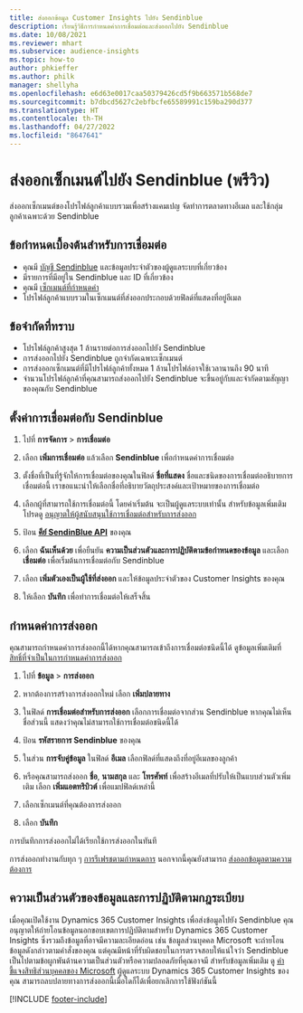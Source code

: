 ```yaml
---
title: ส่งออกข้อมูล Customer Insights ไปยัง Sendinblue
description: เรียนรู้วิธีการกำหนดค่าการเชื่อมต่อและส่งออกไปยัง Sendinblue
ms.date: 10/08/2021
ms.reviewer: mhart
ms.subservice: audience-insights
ms.topic: how-to
author: phkieffer
ms.author: philk
manager: shellyha
ms.openlocfilehash: e6d63e0017caa50379426cd5f9b663571b568de7
ms.sourcegitcommit: b7dbcd5627c2ebfbcfe65589991c159ba290d377
ms.translationtype: HT
ms.contentlocale: th-TH
ms.lasthandoff: 04/27/2022
ms.locfileid: "8647641"
---
```

# <a name="export-segments-to-sendinblue-preview"></a>ส่งออกเซ็กเมนต์ไปยัง Sendinblue (พรีวิว)

ส่งออกเซ็กเมนต์ของโปรไฟล์ลูกค้าแบบรวมเพื่อสร้างแคมเปญ จัดทำการตลาดทางอีเมล และใช้กลุ่มลูกค้าเฉพาะด้วย Sendinblue

## <a name="prerequisites-for-connection"></a>ข้อกำหนดเบื้องต้นสำหรับการเชื่อมต่อ

-   คุณมี [บัญชี Sendinblue](https://www.sendinblue.com/) และข้อมูลประจำตัวของผู้ดูแลระบบที่เกี่ยวข้อง
-   มีรายการที่มีอยู่ใน Sendinblue และ ID ที่เกี่ยวข้อง
-   คุณมี [เซ็กเมนต์ที่กำหนดค่า](segments.md)
-   โปรไฟล์ลูกค้าแบบรวมในเซ็กเมนต์ที่ส่งออกประกอบด้วยฟิลด์ที่แสดงที่อยู่อีเมล

## <a name="known-limitations"></a>ข้อจำกัดที่ทราบ

- โปรไฟล์ลูกค้าสูงสุด 1 ล้านรายต่อการส่งออกไปยัง Sendinblue
- การส่งออกไปยัง Sendinblue ถูกจำกัดเฉพาะเซ็กเมนต์
- การส่งออกเซ็กเมนต์ที่มีโปรไฟล์ลูกค้าทั้งหมด 1 ล้านโปรไฟล์อาจใช้เวลานานถึง 90 นาที 
- จำนวนโปรไฟล์ลูกค้าที่คุณสามารถส่งออกไปยัง Sendinblue จะขึ้นอยู่กับและจำกัดตามสัญญาของคุณกับ Sendinblue

## <a name="set-up-connection-to-sendinblue"></a>ตั้งค่าการเชื่อมต่อกับ Sendinblue

1. ไปที่ **การจัดการ** > **การเชื่อมต่อ**

1. เลือก **เพิ่มการเชื่อมต่อ** แล้วเลือก **Sendinblue** เพื่อกำหนดค่าการเชื่อมต่อ

1. ตั้งชื่อที่เป็นที่รู้จักให้การเชื่อมต่อของคุณในฟิลด์ **ชื่อที่แสดง** ชื่อและชนิดของการเชื่อมต่ออธิบายการเชื่อมต่อนี้ เราขอแนะนำให้เลือกชื่อที่อธิบายวัตถุประสงค์และเป้าหมายของการเชื่อมต่อ

1. เลือกผู้ที่สามารถใช้การเชื่อมต่อนี้ โดยค่าเริ่มต้น จะเป็นผู้ดูแลระบบเท่านั้น สำหรับข้อมูลเพิ่มเติม โปรดดู [อนุญาตให้ผู้สนับสนุนใช้การเชื่อมต่อสำหรับการส่งออก](connections.md#allow-contributors-to-use-a-connection-for-exports)

1. ป้อน **[คีย์ SendinBlue API](https://developers.sendinblue.com/docs/getting-started#:~:text=Get%20your%20API%20key&text=You%20can%20create%20one%20from,your%20settings%20This%20API%20key)** ของคุณ

1. เลือก **ฉันเห็นด้วย** เพื่อยืนยัน **ความเป็นส่วนตัวและการปฏิบัติตามข้อกำหนดของข้อมูล** และเลือก **เชื่อมต่อ** เพื่อเริ่มต้นการเชื่อมต่อกับ Sendinblue

1. เลือก **เพิ่มตัวเองเป็นผู้ใช้ที่ส่งออก** และให้ข้อมูลประจำตัวของ Customer Insights ของคุณ

1. ให้เลือก **บันทึก** เพื่อทำการเชื่อมต่อให้เสร็จสิ้น

## <a name="configure-an-export"></a>กำหนดค่าการส่งออก

คุณสามารถกำหนดค่าการส่งออกนี้ได้หากคุณสามารถเข้าถึงการเชื่อมต่อชนิดนี้ได้ ดูข้อมูลเพิ่มเติมที่ [สิทธิ์ที่จำเป็นในการกำหนดค่าการส่งออก](export-destinations.md#set-up-a-new-export)

1. ไปที่ **ข้อมูล** > **การส่งออก**

1. หากต้องการสร้างการส่งออกใหม่ เลือก **เพิ่มปลายทาง**

1. ในฟิลด์ **การเชื่อมต่อสำหรับการส่งออก** เลือกการเชื่อมต่อจากส่วน Sendinblue หากคุณไม่เห็นชื่อส่วนนี้ แสดงว่าคุณไม่สามารถใช้การเชื่อมต่อชนิดนี้ได้

1. ป้อน **รหัสรายการ Sendinblue** ของคุณ 

1. ในส่วน **การจับคู่ข้อมูล** ในฟิลด์ **อีเมล** เลือกฟิลด์ที่แสดงถึงที่อยู่อีเมลของลูกค้า 

1. หรือคุณสามารถส่งออก **ชื่อ**, **นามสกุล** และ **โทรศัพท์** เพื่อสร้างอีเมลที่ปรับให้เป็นแบบส่วนตัวเพิ่มเติม เลือก **เพิ่มแอตทริบิวต์** เพื่อแมปฟิลด์เหล่านี้

1. เลือกเซ็กเมนต์ที่คุณต้องการส่งออก 

1. เลือก **บันทึก**

การบันทึกการส่งออกไม่ได้เรียกใช้การส่งออกในทันที

การส่งออกทำงานกับทุก ๆ [การรีเฟรชตามกำหนดการ](system.md#schedule-tab) นอกจากนี้คุณยังสามารถ [ส่งออกข้อมูลตามความต้องการ](export-destinations.md#run-exports-on-demand) 


## <a name="data-privacy-and-compliance"></a>ความเป็นส่วนตัวของข้อมูลและการปฏิบัติตามกฎระเบียบ

เมื่อคุณเปิดใช้งาน Dynamics 365 Customer Insights เพื่อส่งข้อมูลไปยัง Sendinblue คุณอนุญาตให้ถ่ายโอนข้อมูลนอกขอบเขตการปฏิบัติตามสำหรับ Dynamics 365 Customer Insights ซึ่งรวมถึงข้อมูลที่อาจมีความละเอียดอ่อน เช่น ข้อมูลส่วนบุคคล Microsoft จะถ่ายโอนข้อมูลดังกล่าวตามคำสั่งของคุณ แต่คุณมีหน้าที่รับผิดชอบในการตรวจสอบให้แน่ใจว่า Sendinblue เป็นไปตามข้อผูกพันด้านความเป็นส่วนตัวหรือความปลอดภัยที่คุณอาจมี สำหรับข้อมูลเพิ่มเติม ดู [คำชี้แจงสิทธิส่วนบุคคลของ Microsoft](https://go.microsoft.com/fwlink/?linkid=396732)
ผู้ดูแลระบบ Dynamics 365 Customer Insights ของคุณ สามารถลบปลายทางการส่งออกนี้เมื่อใดก็ได้เพื่อยกเลิกการใช้ฟังก์ชันนี้


[!INCLUDE [footer-include](includes/footer-banner.md)]
